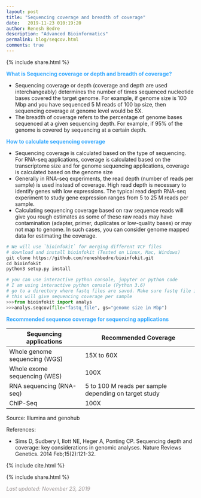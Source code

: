 ```yaml
---
layout: post
title: "Sequencing coverage and breadth of coverage"
date:   2019-11-23 010:19:20
author: Renesh Bedre
description: "Advanced Bioinformatics"
permalink: blog/seqcov.html
comments: true
---
```


<p>
{% include  share.html %}
</p>

**<span style="color:#33a8ff">What is Sequencing coverage or depth and breadth of coverage?</span>**
- Sequencing coverage or depth (coverage and depth are used interchangeably) 
  determines the number of times sequenced nucleotide bases covered the target genome. 
  For example, if genome size is 100 Mbp and you have sequenced 5 M 
  reads of 100 bp size, then sequencing coverage at genome level would be 5X.
- The breadth of coverage refers to the percentage of genome bases 
  sequenced at a given sequencing depth. For example, if 95% of the 
  genome is covered by sequencing at a certain depth.

**<span style="color:#33a8ff">How to calculate sequencing coverage </span>** 
- Sequencing coverage is calculated based on the type of sequencing. For RNA-seq applications, coverage is
  calculated based on the transcriptome size and for genome sequencing applications, coverage is
  calculated based on the genome size
- Generally in RNA-seq experiments, the read depth (number of reads per sample) is used instead of coverage.
  High read depth is necessary to identify genes with low expressions. The typical read depth RNA-seq 
  experiment to study gene expression ranges from 5 to 25 M reads per sample. 
- Calculating sequencing coverage based on raw sequence reads will give you rough estimates as some of these raw reads may
  have contamination (adapter, primer, duplicates or low-quality bases) or may not map to genome. In such cases, you can consider 
  genome mapped data for estimating the coverage. 

```python
# We will use `bioinfokit` for merging different VCF files
# download and install bioinfokit (Tested on Linux, Mac, Windows) 
git clone https://github.com/reneshbedre/bioinfokit.git
cd bioinfokit
python3 setup.py install
```

```python
# you can use interactive python console, jupyter or python code
# I am using interactive python console (Python 3.6)
# go to a directory where fastq files are saved. Make sure fastq file is uncompressed.
# this will give sequencing coverage per sample
>>>from bioinfokit import analys
>>>analys.seqcov(file="fastq_file", gs="genome size in Mbp")
```

**<span style="color:#33a8ff">Recommended sequence coverage for sequencing applications</span>**

| Sequencing applications  | Recommended Coverage  |
|----|----|
| Whole genome sequencing (WGS) | 15X to 60X |
| Whole exome sequencing (WES) | 100X |
| RNA sequencing (RNA-seq) | 5 to 100 M reads per sample depending on target study |
| ChIP-Seq | 100X |

Source: Illumina and genohub

References:
- Sims D, Sudbery I, Ilott NE, Heger A, Ponting CP. Sequencing depth and 
  coverage: key considerations in genomic analyses. Nature Reviews Genetics. 2014 Feb;15(2):121-32. 


<p>
{% include  cite.html %}
</p>

<p>
{% include  share.html %}
</p>

<span style="color:#9e9696"><i> Last updated: November 23, 2019</i> </span>
